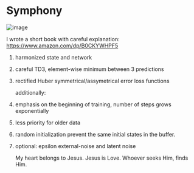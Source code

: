 # Symphony

![image](https://github.com/timurgepard/Simphony/assets/13238473/864a23b6-a2c8-4e83-b69c-497c4cd662c1)

I wrote a short book with careful explanation: https://www.amazon.com/dp/B0CKYWHPF5

1. harmonized state and network
2. careful TD3, element-wise minimum between 3 predictions
3. rectified Huber symmetrical/assymetrical error loss functions

   additionally:
5. emphasis on the beginning of training, number of steps grows exponentially
6. less priority for older data
7. random initialization prevent the same initial states in the buffer.
8. optional: epsilon external-noise and latent noise

   My heart belongs to Jesus. Jesus is Love. Whoever seeks Him, finds Him.
